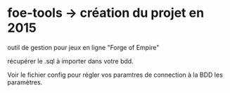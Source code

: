 # foe-tools -> création du projet en 2015

outil de gestion pour jeux en ligne "Forge of Empire"

récupérer le .sql à importer dans votre bdd.

Voir le fichier config pour régler vos paramtres de connection à la BDD les paramètres.

